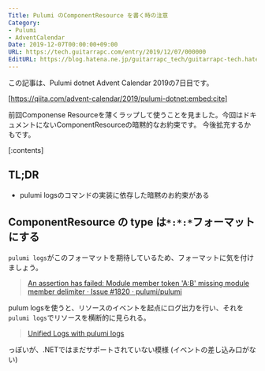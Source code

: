 ```yaml
---
Title: Pulumi のComponentResource を書く時の注意
Category:
- Pulumi
- AdventCalendar
Date: 2019-12-07T00:00:00+09:00
URL: https://tech.guitarrapc.com/entry/2019/12/07/000000
EditURL: https://blog.hatena.ne.jp/guitarrapc_tech/guitarrapc-tech.hatenablog.com/atom/entry/26006613474762230
---
```


この記事は、Pulumi dotnet Advent Calendar 2019の7日目です。

[https://qiita.com/advent-calendar/2019/pulumi-dotnet:embed:cite]

前回Componense Resourceを薄くラップして使うことを見ました。今回はドキュメントにないComponentResourceの暗黙的なお約束です。
今後拡充するかもです。


[:contents]

## TL;DR

* pulumi logsのコマンドの実装に依存した暗黙のお約束がある


## ComponentResource の type は`*:*:*`フォーマットにする

`pulumi logs`がこのフォーマットを期待しているため、フォーマットに気を付けましょう。

> [An assertion has failed: Module member token 'A:B' missing module member delimiter · Issue \#1820 · pulumi/pulumi](https://github.com/pulumi/pulumi/issues/1820)

pulum logsを使うと、リソースのイベントを起点にログ出力を行い、それを`pulumi logs`でリソースを横断的に見られる。

> [Unified Logs with pulumi logs](https://www.pulumi.com/blog/unified-logs-with-pulumi-logs/)

っぽいが、.NETではまだサポートされていない模様 (イベントの差し込み口がない)
